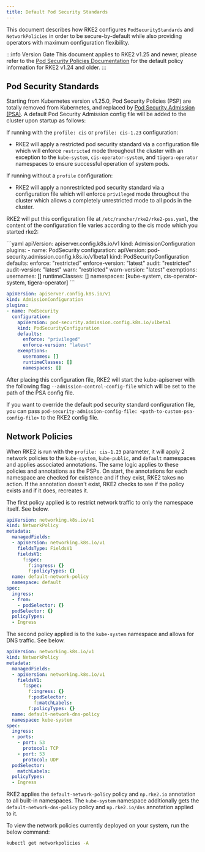 ```yaml
---
title: Default Pod Security Standards
---
```


This document describes how RKE2 configures `PodSecurityStandards` and `NetworkPolicies` in order to be secure-by-default while also providing operators with maximum configuration flexibility.

:::info Version Gate
This document applies to RKE2 v1.25 and newer, please refer to the [Pod Security Policies Documentation](./pod_security_policies.md) for the default policy information for RKE2 v1.24 and older.
:::

## Pod Security Standards

Starting from Kubernetes version v1.25.0, Pod Security Policies (PSP) are totally removed from Kubernetes, and replaced by [Pod Security Admission (PSA)](https://kubernetes.io/docs/concepts/security/pod-security-admission/). A default Pod Security Admission config file will be added to the cluster upon startup as follows:

If running with the `profile: cis` or `profile: cis-1.23` configuration:
* RKE2 will apply a restricted pod security standard via a configuration file which will enforce `restricted` mode throughout the cluster with an exception to the `kube-system`, `cis-operator-system`, and `tigera-operator` namespaces to ensure successful operation of system pods.

If running without a `profile` configuration:
* RKE2 will apply a nonrestricted pod security standard via a configuration file which will enforce `privileged` mode throughout the cluster which allows a completely unrestricted mode to all pods in the cluster.

RKE2 will put this configuration file at `/etc/rancher/rke2/rke2-pss.yaml`, the content of the configuration file varies according to the cis mode which you started rke2:

<Tabs>
<TabItem value="CIS Mode">
```yaml
apiVersion: apiserver.config.k8s.io/v1
kind: AdmissionConfiguration
plugins:
- name: PodSecurity
  configuration:
    apiVersion: pod-security.admission.config.k8s.io/v1beta1
    kind: PodSecurityConfiguration
    defaults:
      enforce: "restricted"
      enforce-version: "latest"
      audit: "restricted"
      audit-version: "latest"
      warn: "restricted"
      warn-version: "latest"
    exemptions:
      usernames: []
      runtimeClasses: []
      namespaces: [kube-system, cis-operator-system, tigera-operator]
```
</TabItem>
<TabItem value="Non CIS Mode">

```yaml
apiVersion: apiserver.config.k8s.io/v1
kind: AdmissionConfiguration
plugins:
- name: PodSecurity
  configuration:
    apiVersion: pod-security.admission.config.k8s.io/v1beta1
    kind: PodSecurityConfiguration
    defaults:
      enforce: "privileged"
      enforce-version: "latest"
    exemptions:
      usernames: []
      runtimeClasses: []
      namespaces: []
```
</TabItem>
</Tabs>

After placing this configuration file, RKE2 will start the kube-apiserver with the following flag `--admission-control-config-file` which will be set to the path of the PSA config file.

If you want to override the default pod security standard configuration file, you can pass `pod-security-admission-config-file: <path-to-custom-psa-config-file>` to the RKE2 config file.

## Network Policies

When RKE2 is run with the `profile: cis-1.23` parameter, it will apply 2 network policies to the `kube-system`, `kube-public`, and `default` namespaces and applies associated annotations. The same logic applies to these policies and annotations as the PSPs. On start, the annotations for each namespace are checked for existence and if they exist, RKE2 takes no action. If the annotation doesn't exist, RKE2 checks to see if the policy exists and if it does, recreates it.

The first policy applied is to restrict network traffic to only the namespace itself. See below.

```yaml
apiVersion: networking.k8s.io/v1
kind: NetworkPolicy
metadata:
  managedFields:
  - apiVersion: networking.k8s.io/v1
    fieldsType: FieldsV1
    fieldsV1:
      f:spec:
        f:ingress: {}
        f:policyTypes: {}
  name: default-network-policy
  namespace: default
spec:
  ingress:
  - from:
    - podSelector: {}
  podSelector: {}
  policyTypes:
  - Ingress
```

The second policy applied is to the `kube-system` namespace and allows for DNS traffic. See below.

```yaml
apiVersion: networking.k8s.io/v1
kind: NetworkPolicy
metadata:
  managedFields:
  - apiVersion: networking.k8s.io/v1
    fieldsV1:
      f:spec:
        f:ingress: {}
        f:podSelector:
          f:matchLabels:
        f:policyTypes: {}
  name: default-network-dns-policy
  namespace: kube-system
spec:
  ingress:
  - ports:
    - port: 53
      protocol: TCP
    - port: 53
      protocol: UDP
  podSelector:
    matchLabels:
  policyTypes:
  - Ingress
```

RKE2 applies the `default-network-policy` policy and `np.rke2.io` annotation to all built-in namespaces. The `kube-system` namespace additionally gets the `default-network-dns-policy` policy and `np.rke2.io/dns` annotation applied to it.

To view the network policies currently deployed on your system, run the below command:

```bash
kubectl get networkpolicies -A
```
